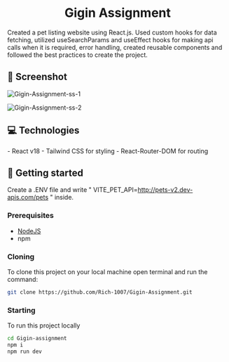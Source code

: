                   
 
<h1 align="center" style="font-weight: bold;">Gigin Assignment</h1>


<p>
  Created a pet listing website using React.js. Used custom hooks for data fetching, utilized useSearchParams and useEffect hooks for making api calls when it is required, error handling, created reusable components and followed the best practices to create the project.
</p>

<h2 id="layout">🎨 Screenshot</h2>

![Gigin-Assignment-ss-1](https://github.com/user-attachments/assets/f7ec1fe5-c571-44b3-a8de-3820ad32885f)


![Gigin-Assignment-ss-2](https://github.com/user-attachments/assets/ad70faff-c2f2-44d0-8742-9b6b2b686052)

 
<h2 id="technologies">💻 Technologies</h2>
- React v18
- Tailwind CSS for styling
- React-Router-DOM for routing
   
<h2 id="started">🚀 Getting started</h2>

Create a .ENV file and write " VITE_PET_API=http://pets-v2.dev-apis.com/pets " inside.
 
<h3>Prerequisites</h3>

- [NodeJS](https://github.com/)
- npm
 
<h3>Cloning</h3>

To clone this project on your local machine open terminal and run the command:

```bash
git clone https://github.com/Rich-1007/Gigin-Assignment.git
```
 
<h3>Starting</h3>

To run this project locally

```bash
cd Gigin-assignment
npm i
npm run dev
```
 


